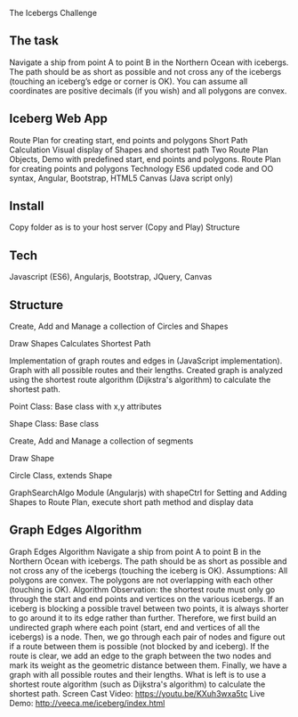 The Icebergs Challenge

The task
----------
Navigate a ship from point A to point B in the Northern Ocean with icebergs. The path should be as short as possible and not cross any of the icebergs (touching an iceberg’s edge or corner is OK). You can assume all coordinates are positive decimals (if you wish) and all polygons are convex.

Iceberg Web App
----------------
Route Plan for creating start, end points and polygons
Short Path Calculation
Visual display of Shapes and shortest path
Two Route Plan Objects,
Demo with predefined start, end points and polygons.
Route Plan for creating points and polygons Technology ES6 updated code and OO syntax, Angular, Bootstrap, HTML5 Canvas (Java script only)

Install
--------
Copy folder as is to your host server (Copy and Play) Structure

Tech
----
Javascript (ES6), Angularjs, Bootstrap, JQuery, Canvas

Structure
----------
Create, Add and Manage a collection of Circles and Shapes

Draw Shapes
Calculates Shortest Path

Implementation of graph routes and edges in (JavaScript implementation). Graph with all possible routes and their lengths. Created graph is analyzed using the shortest route algorithm (Dijkstra's algorithm) to calculate the shortest path.

Point Class: Base class with x,y attributes

Shape Class: Base class

Create, Add and Manage a collection of segments

Draw Shape

Circle Class, extends Shape

GraphSearchAlgo Module (Angularjs) with shapeCtrl for Setting and Adding Shapes to Route Plan, execute short path method and display data

Graph Edges Algorithm
----------------------
Graph Edges Algorithm Navigate a ship from point A to point B in the Northern Ocean with icebergs. The path should be as short as possible and not cross any of the icebergs (touching the iceberg is OK). Assumptions: All polygons are convex. The polygons are not overlapping with each other (touching is OK). Algorithm Observation: the shortest route must only go through the start and end points and vertices on the various icebergs. If an iceberg is blocking a possible travel between two points, it is always shorter to go around it to its edge rather than further. Therefore, we first build an undirected graph where each point (start, end and vertices of all the icebergs) is a node. Then, we go through each pair of nodes and figure out if a route between them is possible (not blocked by and iceberg). If the route is clear, we add an edge to the graph between the two nodes and mark its weight as the geometric distance between them. Finally, we have a graph with all possible routes and their lengths. What is left is to use a shortest route algorithm (such as Dijkstra's algorithm) to calculate the shortest path. Screen Cast Video: https://youtu.be/KXuh3wxa5tc Live Demo: http://veeca.me/iceberg/index.html
